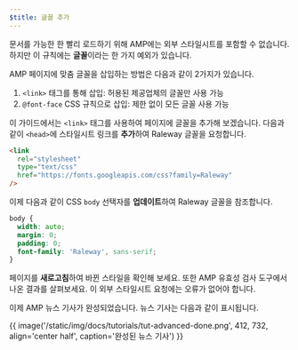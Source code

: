 ```yaml
---
$title: 글꼴 추가
---
```


문서를 가능한 한 빨리 로드하기 위해 AMP에는 외부 스타일시트를 포함할 수 없습니다. 하지만 이 규칙에는 **글꼴**이라는 한 가지 예외가 있습니다.

AMP 페이지에 맞춤 글꼴을 삽입하는 방법은 다음과 같이 2가지가 있습니다.

1. `<link>` 태그를 통해 삽입: 허용된 제공업체의 글꼴만 사용 가능
2. `@font-face` CSS 규칙으로 삽입: 제한 없이 모든 글꼴 사용 가능

이 가이드에서는 `<link>` 태그를 사용하여 페이지에 글꼴을 추가해 보겠습니다. 다음과 같이 `<head>`에 스타일시트 링크를 **추가**하여 Raleway 글꼴을 요청합니다.

```html
<link
  rel="stylesheet"
  type="text/css"
  href="https://fonts.googleapis.com/css?family=Raleway"
/>
```

이제 다음과 같이 CSS `body` 선택자를 **업데이트**하여 Raleway 글꼴을 참조합니다.

```css
body {
  width: auto;
  margin: 0;
  padding: 0;
  font-family: 'Raleway', sans-serif;
}
```

페이지를 **새로고침**하여 바뀐 스타일을 확인해 보세요. 또한 AMP 유효성 검사 도구에서 나온 결과를 살펴보세요. 이 외부 스타일시트 요청에는 오류가 없어야 합니다.

이제 AMP 뉴스 기사가 완성되었습니다. 뉴스 기사는 다음과 같이 표시됩니다.

{{ image('/static/img/docs/tutorials/tut-advanced-done.png', 412, 732, align='center half', caption='완성된 뉴스 기사') }}
